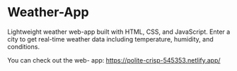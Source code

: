 # Weather-App
Lightweight weather web-app built with HTML, CSS, and JavaScript. Enter a city to get real-time weather data including temperature, humidity, and conditions.



You can check out the web- app: https://polite-crisp-545353.netlify.app/
